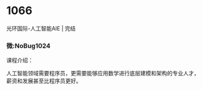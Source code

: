 # 1066
光环国际-人工智能AIE | 完结
### 微:NoBug1024 


课程介绍：

人工智能领域需要程序员，更需要能够应用数学进行底层建模和架构的专业人才，薪资和发展甚至比程序员更好。
